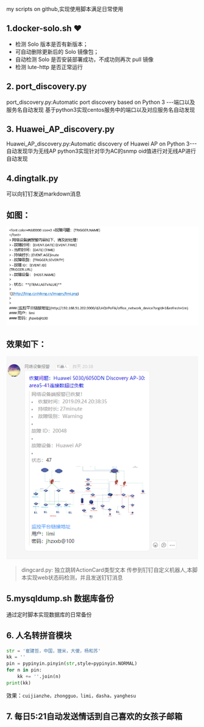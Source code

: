 my scripts on github,实现使用脚本满足日常使用

## 1.docker-solo.sh ❤️ 
* 检测 Solo 版本是否有新版本；
* 可自动删除更新后的 Solo 镜像包；
* 自动检测 Solo 是否安装部署成功，不成功则再次 pull 镜像
* 检测 lute-http 是否正常运行


## 2. port_discovery.py
port_discovery.py:Automatic port discovery based on Python 3 ---端口以及服务名自动发现
基于python3实现centos服务中的端口以及对应服务名自动发现

## 3. Huawei_AP_discovery.py
Huawei_AP_discovery.py:Automatic discovery of Huawei AP on Python 3---自动发现华为无线AP
python3实现针对华为AC的snmp oid值进行对无线AP进行自动发现


## 4.dingtalk.py
可以向钉钉发送markdown消息

## 如图：

![](https://github.com/cuijianzhe/discover_server/blob/master/img/action.png)

## 效果如下：
![](https://github.com/cuijianzhe/discover_server/blob/master/img/cccc.png)
> dingcard.py: 独立跳转ActionCard类型文本 传参到钉钉自定义机器人,本脚本实现web状态码检测，并且发送钉钉消息
## 5.mysqldump.sh 数据库备份
通过定时脚本实现数据库的日常备份

## 6. 人名转拼音模块
```python
str = '崔建哲，中国，狸米，大傻，杨和苏'
kk = ''
pin = pypinyin.pinyin(str,style=pypinyin.NORMAL)
for n in pin:
    kk += ''.join(n)
print(kk)
```
效果：`cuijianzhe，zhongguo，limi，dasha，yanghesu`
## 7. 每日5:21自动发送情话到自己喜欢的女孩子邮箱
